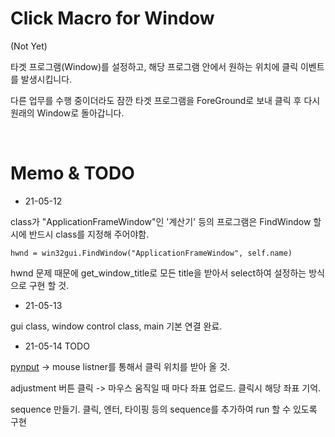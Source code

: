 # Click Macro for Window

(Not Yet)

타겟 프로그램(Window)를 설정하고, 해당 프로그램 안에서 원하는 위치에 클릭 이벤트를 발생시킵니다.

다른 업무를 수행 중이더라도 잠깐 타겟 프로그램을 ForeGround로 보내 클릭 후 다시 원래의 Window로 돌아갑니다.

<br>



# Memo & TODO

- 21-05-12

class가 "ApplicationFrameWindow"인 '계산기' 등의 프로그램은 FindWindow 할 시에 반드시 class를 지정해 주어야함.

`hwnd = win32gui.FindWindow("ApplicationFrameWindow", self.name)`

hwnd 문제 때문에 get_window_title로 모든 title을 받아서 select하여 설정하는 방식으로 구현 할 것.


- 21-05-13
 
gui class, window control class, main 기본 연결 완료.


- 21-05-14 TODO

[pynput](https://github.com/moses-palmer/pynput) -> mouse listner를 통해서 클릭 위치를 받아 올 것.

adjustment 버튼 클릭 -> 마우스 움직일 때 마다 좌표 업로드. 클릭시 해당 좌표 기억.

sequence 만들기. 클릭, 엔터, 타이핑 등의 sequence를 추가하여 run 할 수 있도록 구현
